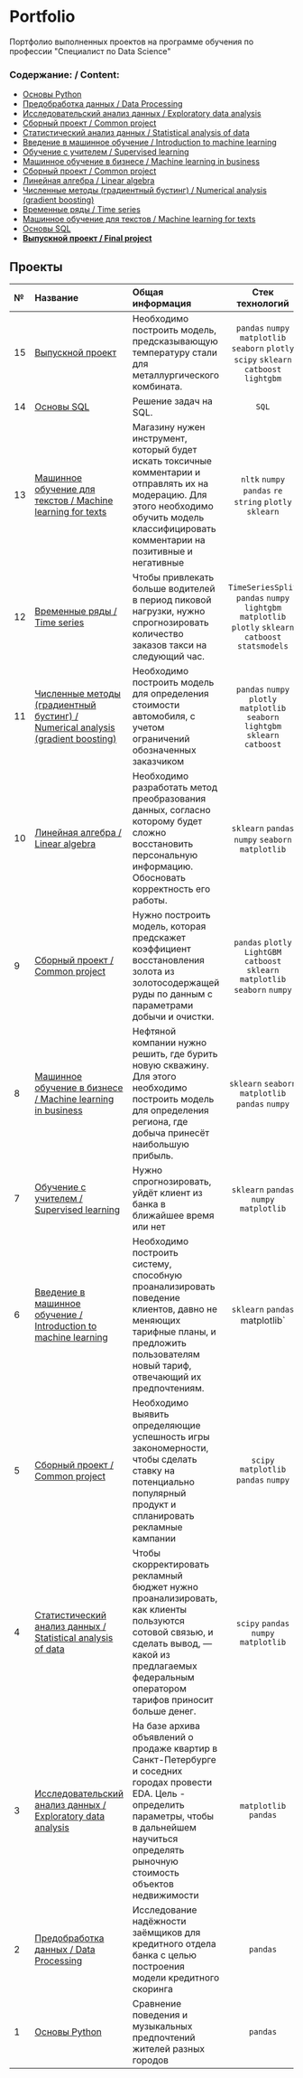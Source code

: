 # Portfolio

Портфолио выполненных проектов на программе обучения по профессии "Специалист по Data Science"

### Содержание: / Content:

  - [Основы Python](Music%20jenres)
  - [Предобработка данных / Data Processing](Reliability)
  - [Исследовательский анализ данных / Exploratory data analysis](Realty)
  - [Сборный проект / Common project](Movies)
  - [Статистический анализ данных / Statistical analysis of data](Mobile)
  - [Введение в машинное обучение / Introduction to machine learning](Рекомендация%20тарифов%20для%20оператора%20мобильной%20связи)
  - [Обучение с учителем / Supervised learning](Модель%20для%20прогнозирования%20оттока%20клиентов%20банка)
  - [Машинное обучение в бизнесе / Machine learning in business](Выбор%20локации%20для%20скважины)
  - [Сборный проект / Common project](Модель%20для%20прогнозирования%20коэффициента%20восстановления%20золота%20для%20золотодобывающей%20компании)
  - [Линейная алгебра / Linear algebra](Метод%20преобразования%20данных%20для%20защиты%20персональной%20информации%20клиентов)
  - [Численные методы (градиентный бустинг) / Numerical analysis (gradient boosting)](Модель%20для%20определения%20стоимости%20автомобилей%20по%20их%20техническим%20характеристикам)
  - [Временные ряды / Time series](Модель%20для%20прогнозирования%20количества%20заказов%20такси)
  - [Машинное обучение для текстов / Machine learning for texts](Машинное%20обучение%20для%20текстов%20-%20модель%20для%20классификации%20комментариев)
  - [Основы SQL](Основы%20SQL)
  - [**Выпускной проект / Final project**](Дипломный%20проект)

## Проекты

|№| Название | Общая информация | Стек технологий |
|:---|:-------------------|:----------------------------------------------------------|:-----------:|
|15  |[Выпускной проект ](Дипломный%20проект)|Необходимо построить модель, предсказывающую температуру стали для металлургического комбината.|`pandas` `numpy` `matplotlib` `seaborn` `plotly` `scipy` `sklearn` `catboost` `lightgbm` |
|14  |[Основы SQL ](Основы%20SQL)|Решение задач на SQL.|`SQL`|
|13  |[Машинное обучение для текстов / Machine learning for texts](Машинное%20обучение%20для%20текстов%20-%20модель%20для%20классификации%20комментариев)|Магазину нужен инструмент, который будет искать токсичные комментарии и отправлять их на модерацию. Для этого необходимо обучить модель классифицировать комментарии на позитивные и негативные|`nltk` `numpy` `pandas` `re` `string` `plotly` `sklearn`|
|12  |[Временные ряды / Time series](Модель%20для%20прогнозирования%20количества%20заказов%20такси)|Чтобы привлекать больше водителей в период пиковой нагрузки, нужно спрогнозировать количество заказов такси на следующий час.|`TimeSeriesSplit` `pandas` `numpy` `lightgbm` `matplotlib` `plotly` `sklearn` `catboost` `statsmodels`|
|11  |[Численные методы (градиентный бустинг) / Numerical analysis (gradient boosting)](Модель%20для%20определения%20стоимости%20автомобилей%20по%20их%20техническим%20характеристикам)|Необходимо построить модель для определения стоимости автомобиля, с учетом ограничений обозначенных заказчиком|`pandas` `numpy` `plotly` `matplotlib` `seaborn` `lightgbm` `sklearn` `catboost`|
|10   |[Линейная алгебра / Linear algebra](Метод%20преобразования%20данных%20для%20защиты%20персональной%20информации%20клиентов)|Необходимо разработать метод преобразования данных, согласно которому будет сложно восстановить персональную информацию. Обосновать корректность его работы.|`sklearn` `pandas` `numpy` `seaborn` `matplotlib` |
|9   |[Сборный проект / Common project](Модель%20для%20прогнозирования%20коэффициента%20восстановления%20золота%20для%20золотодобывающей%20компании)|Нужно построить модель, которая предскажет коэффициент восстановления золота из золотосодержащей руды по данным с параметрами добычи и очистки.|`pandas` `plotly` `LightGBM` `catboost` `sklearn` `matplotlib` `seaborn` `numpy`|
|8   |[Машинное обучение в бизнесе / Machine learning in business](Выбор%20локации%20для%20скважины)|Нефтяной компании нужно решить, где бурить новую скважину. Для этого необходимо построить модель для определения региона, где добыча принесёт наибольшую прибыль.|`sklearn` `seaborn` `matplotlib` `pandas` `numpy`|
|7   |[Обучение с учителем / Supervised learning](Модель%20для%20прогнозирования%20оттока%20клиентов%20банка)|Нужно спрогнозировать, уйдёт клиент из банка в ближайшее время или нет|`sklearn` `pandas` `numpy` `matplotlib`|
|6   |[Введение в машинное обучение / Introduction to machine learning](Рекомендация%20тарифов%20для%20оператора%20мобильной%20связи)|Необходимо построить систему, способную проанализировать поведение клиентов, давно не меняющих тарифные планы, и предложить пользователям новый тариф, отвечающий их предпочтениям.|`sklearn` `pandas`  matplotlib`|
|5   |[Сборный проект / Common project](Исследование%20продаж%20компьютерных%20игр)|Необходимо выявить определяющие успешность игры закономерности, чтобы сделать ставку на потенциально популярный продукт и спланировать рекламные кампании|`scipy` `matplotlib` `pandas` `numpy` |
|4   |[Статистический анализ данных / Statistical analysis of data](Определение%20перспективного%20тарифа%20для%20телеком-компании)|Чтобы скорректировать рекламный бюджет нужно проанализировать, как клиенты пользуются сотовой связью, и сделать вывод, — какой из предлагаемых федеральным оператором тарифов приносит больше денег.|`scipy` `pandas` `numpy` `matplotlib`|
|3   |[Исследовательский анализ данных / Exploratory data analysis](Исследование%20объявлений%20о%20продаже%20квартир)|На базе архива объявлений о продаже квартир в Санкт-Петербурге и соседних городах провести EDA. Цель - определить параметры, чтобы в дальнейшем научиться определять рыночную стоимость объектов недвижимости|`matplotlib` `pandas`|
|2   |[Предобработка данных / Data Processing](Исследование%20надежности%20заемщиков)|Исследование надёжности заёмщиков для кредитного отдела банка с целью построения модели кредитного скоринга| `pandas` |
|1   |[Основы Python](Музыка%20больших%20городов)|Сравнение поведения и музыкальных предпочтений жителей разных городов|`pandas`|
